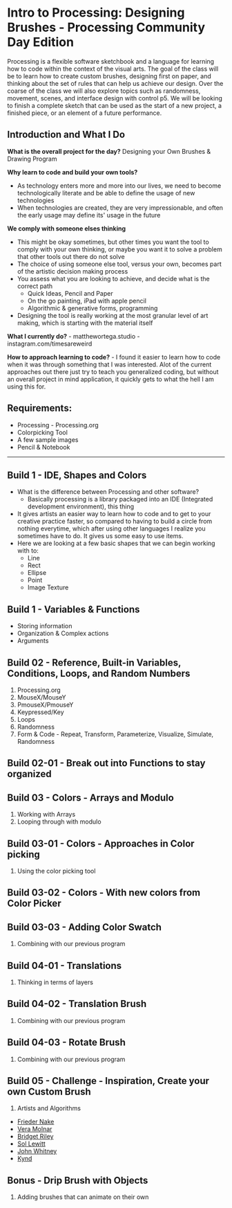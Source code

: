 # Intro to Processing: Designing Brushes - Processing Community Day Edition

Processing is a flexible software sketchbook and a language for learning how to code within the context of the visual arts. The goal of the class will be to learn how to create custom brushes, designing first on paper, and thinking about the set of rules that can help us achieve our design. Over the coarse of the class we will also explore topics such as randomness, movement, scenes, and interface design with control p5. We will be looking to finish a complete sketch that can be used as the start of a new project, a finished piece, or an element of a future performance.

## **Introduction and What I Do**

**What is the overall project for the day?** Designing your Own Brushes & Drawing Program

**Why learn to code and build your own tools?**

- As technology enters more and more into our lives, we need to become technologically literate and be able to define the usage of new technologies
- When technologies are created, they are very impressionable, and often the early usage may define its' usage in the future

**We comply with someone elses thinking**

- This might be okay sometimes, but other times you want the tool to comply with your own thinking, or maybe you want it to solve a problem that other tools out there do not solve
- The choice of using someone else tool, versus your own, becomes part of the artistic decision making process
- You assess what you are looking to achieve, and decide what is the correct path
    - Quick Ideas, Pencil and Paper
    - On the go painting, iPad with apple pencil
    - Algorithmic & generative forms, programming
- Designing the tool is really working at the most granular level of art making, which is starting with the material itself

**What I currently do?** - matthewortega.studio - instagram.com/timesareweird

**How to approach learning to code?** - I found it easier to learn how to code when it was through something that I was interested. Alot of the current approaches out there just try to teach you generalized coding, but without an overall project in mind application, it quickly gets to what the hell I am using this for.

## **Requirements:**

- Processing - Processing.org
- Colorpicking Tool
- A few sample images
- Pencil & Notebook

---

## **Build 1 - IDE, Shapes and Colors**

- What is the difference between Processing and other software?
    - Basically processing is a library packaged into an IDE (Integrated development environment), this thing
- It gives artists an easier way to learn how to code and to get to your creative practice faster, so compared to having to build a circle from nothing everytime, which after using other languages I realize you sometimes have to do. It gives us some easy to use items.
- Here we are looking at a few basic shapes that we can begin working with to:
    - Line
    - Rect
    - Ellipse
    - Point
    - Image Texture

## **Build 1 - Variables & Functions**

- Storing information
- Organization & Complex actions
- Arguments

## **Build 02 - Reference, Built-in Variables, Conditions, Loops, and Random Numbers**

1. Processing.org
2. MouseX/MouseY
3. PmouseX/PmouseY
4. Keypressed/Key
5. Loops
6. Randomness
7. Form & Code - Repeat, Transform, Parameterize, Visualize, Simulate, Randomness

## **Build 02-01 - Break out into Functions to stay organized**

## **Build 03 - Colors - Arrays and Modulo**

1. Working with Arrays
2. Looping through with modulo

## **Build 03-01 - Colors - Approaches in Color picking**

1. Using the color picking tool

## **Build 03-02 - Colors - With new colors from Color Picker**

## **Build 03-03 - Adding Color Swatch**

1. Combining with our previous program

## **Build 04-01 - Translations**

1. Thinking in terms of layers

## **Build 04-02 - Translation Brush**

1. Combining with our previous program

## **Build 04-03 - Rotate Brush**

1. Combining with our previous program

## **Build 05 - Challenge - Inspiration, Create your own Custom Brush**

1. Artists and Algorithms
- [Frieder Nake](https://en.wikipedia.org/wiki/Frieder_Nake)
- [Vera Molnar](https://en.wikipedia.org/wiki/Vera_Moln%C3%A1r)
- [Bridget Riley](https://en.wikipedia.org/wiki/Bridget_Riley)
- [Sol Lewitt](https://en.wikipedia.org/wiki/Sol_LeWitt)
- [John Whitney](https://en.wikipedia.org/wiki/John_Whitney_(animator))
- [Kynd](https://www.instagram.com/kyndinfo/)

## Bonus - Drip Brush with Objects

1. Adding brushes that can animate on their own
